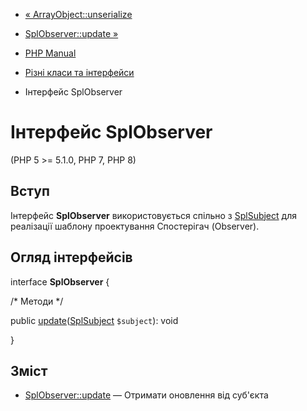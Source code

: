 - [« ArrayObject::unserialize](arrayobject.unserialize.md)
- [SplObserver::update »](splobserver.update.md)

- [PHP Manual](index.md)
- [Різні класи та інтерфейси](spl.misc.md)
- Інтерфейс SplObserver

# Інтерфейс SplObserver

(PHP 5 \>= 5.1.0, PHP 7, PHP 8)

## Вступ

Інтерфейс **SplObserver** використовується спільно з
[SplSubject](class.splsubject.md) для реалізації шаблону
проектування Спостерігач (Observer).

## Огляд інтерфейсів

interface **SplObserver** {

/\* Методи \*/

public
[update](splobserver.update.md)([SplSubject](class.splsubject.md)
`$subject`): void

}

## Зміст

- [SplObserver::update](splobserver.update.md) — Отримати оновлення
від суб'єкта
